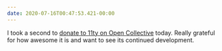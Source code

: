 ```yaml
---
date: 2020-07-16T00:47:53.421-00:00
---
```

I took a second to [donate to 11ty on Open Collective](https://opencollective.com/11ty) today. Really grateful for how awesome it is and want to see its continued development.
